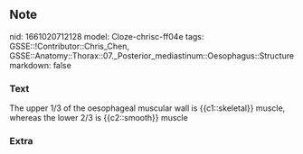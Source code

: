 ## Note
nid: 1661020712128
model: Cloze-chrisc-ff04e
tags: GSSE::!Contributor::Chris_Chen, GSSE::Anatomy::Thorax::07._Posterior_mediastinum::Oesophagus::Structure
markdown: false

### Text
The upper 1/3 of the oesophageal muscular wall is {{c1::skeletal}} muscle, whereas the lower 2/3 is {{c2::smooth}} muscle

### Extra

